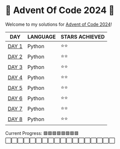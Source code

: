 # 🎄 Advent Of Code 2024 🎄

Welcome to my solutions for [Advent of Code 2024](https://adventofcode.com/)!

| DAY             | LANGUAGE      | STARS ACHIEVED | 
| --------------- | ------------- | -------------- |
|[DAY 1](DAY1/)   | Python        | ⭐️⭐️ |
|[DAY 2](DAY2/)   | Python        | ⭐️⭐️ |
|[DAY 3](DAY3/)   | Python        | ⭐️⭐️ |
|[DAY 4](DAY4/)   | Python        | ⭐️⭐️ |
|[DAY 5](DAY5/)   | Python        | ⭐️⭐️ |
|[DAY 6](DAY6/)   | Python        | ⭐️⭐️ |
|[DAY 7](DAY7/)   | Python        | ⭐️⭐️ |
|[DAY 8](DAY8/)   | Python        | ⭐️⭐️ |


Current Progress: 🟩🟩🟩🟩🟩🟩🟩🟩⬜⬜⬜⬜⬜⬜⬜⬜⬜⬜⬜⬜⬜⬜⬜⬜⬜⬜
